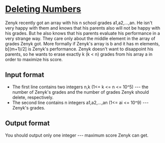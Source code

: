 # [Deleting Numbers][link]

Zenyk recently got an array with his n school grades a1,a2,...,an. He isn't very happy with them and knows that his parents also will not be happy with his grades. But he also knows that his parents evaluate his performance in a very strange way. They care only about the middle element in the array of grades Zenyk got. More formally if Zenyk's array is b and it has m elements, b[(m+1)/2] is Zenyk's performance. Zenyk doesn't want to disappoint his parents, so he wants to erase exactly k (k < n) grades from his array a in order to maximize his score.

## Input format

- The first line contains two integers n,k (1<= k <= n <= 10^5) --- the number of Zenyk's grades and the number of grades Zenyk should delete, respectively.
- The second line contains n integers a1,a2,...,an (1<= ai <= 10^9) --- Zenyk's grades.

## Output format

You should output only one integer --- maximum score Zenyk can get.

[link]: https://www.hackerearth.com/practice/basic-programming/implementation/basics-of-implementation/practice-problems/algorithm/deleting-numbers-efb41d85/
